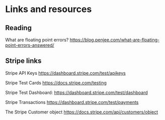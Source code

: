 # Links and resources

## Reading 

What are floating point errors?
https://blog.penjee.com/what-are-floating-point-errors-answered/


## Stripe links 

Stripe API Keys
https://dashboard.stripe.com/test/apikeys

Stripe Test Cards 
https://docs.stripe.com/testing 

Stripe Test Dashboard:
https://dashboard.stripe.com/test/dashboard 

Stripe Transactions
https://dashboard.stripe.com/test/payments

The Stripe Customer object 
https://docs.stripe.com/api/customers/object

